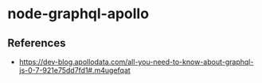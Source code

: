 # node-graphql-apollo

## References
- https://dev-blog.apollodata.com/all-you-need-to-know-about-graphql-js-0-7-921e75dd7fd1#.m4ugefqat
